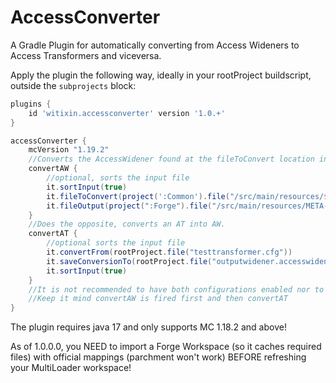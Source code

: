# AccessConverter
A Gradle Plugin for automatically converting from Access Wideners to Access Transformers and viceversa.

Apply the plugin the following way, ideally in your rootProject buildscript, outside the `subprojects` block:

```groovy
plugins {
    id 'witixin.accessconverter' version '1.0.+'
}

accessConverter {
    mcVersion "1.19.2"
    //Converts the AccessWidener found at the fileToConvert location into an accesstransformer dropped into the fileToOutput location.
    convertAW {
        //optional, sorts the input file
        it.sortInput(true)
        it.fileToConvert(project(':Common').file("/src/main/resources/${modid}.accesswidener"))
        it.fileOutput(project(":Forge").file("/src/main/resources/META-INF/accesstransformer.cfg"))
    }
    //Does the opposite, converts an AT into AW.
    convertAT {
        //optional sorts the input file
        it.convertFrom(rootProject.file("testtransformer.cfg"))
        it.saveConversionTo(rootProject.file("outputwidener.accesswidener"))
        it.sortInput(true)
    }
    //It is not recommended to have both configurations enabled nor to have one of them depend on the files of the other one.
    //Keep it mind convertAW is fired first and then convertAT
}
```

The plugin requires java 17 and only supports MC 1.18.2 and above!

As of 1.0.0.0, you NEED to import a Forge Workspace (so it caches required files) with official mappings (parchment won't work) BEFORE refreshing your MultiLoader workspace!